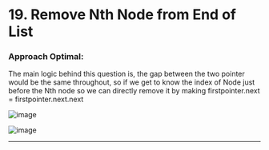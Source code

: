 # 19. Remove Nth Node from End of List
 
### Approach Optimal: 

The main logic behind this question is, the gap between the two pointer would be the same throughout, so if we get to know the index of Node just before the Nth node so we can directly remove it by making firstpointer.next = firstpointer.next.next

![image](https://github.com/Nikhilpra17/Leetcode-/assets/97670140/b3583113-d9aa-45c6-a6b9-623424c2dc5c)

![image](https://github.com/Nikhilpra17/Leetcode-/assets/97670140/572ca99e-79dd-4a66-a087-0768d602e367)

___
